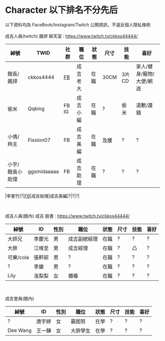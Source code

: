 # Character 以下排名不分先后
以下資料均為 FaceBook/Instagram/Twitch 公開資訊，不違反個人隱私條例<br>
<br>
成吉人員(twitch) 飆捍 聊天室 : https://www.twitch.tv/ckkos44444/<br>

| 綽號 | TWID | 社群 | 職位 | 狀態 | 尺寸 | 技能 | 喜好 |
|-------|----------|-------------------------|--------|---|----|-----|--------------------|
|館長/飆捍|ckkos4444|[FB](https://www.facebook.com/飆捍-1471772763091863/)|成吉 老大|在職|30CM|3片CD|家人/健身/寵物/大便/網遊|
|偷米|Qqking|FB IG|成吉小編|在職|?|偷米|道歉/還錢|
|小倩/羚主|Fission07|FB|成吉美編|在職|及腰|?|?|
|小宇/館長小助理|ggsmidaaaaa|FB|成吉助理|在職|?|?|?|

|李憲竹|?|[FB](https://www.facebook.com/hellsing.cunstantin)|成吉助理|成吉美編|?|?|?|



<br>

成吉人員(館內) 成吉 臉書 : https://www.twitch.tv/ckkos44444/<br>

| 綽號 | ID | 性別 | 職位 | 狀態 | 尺寸 | 技能 | 喜好 |
|-------|---------|--|--------|---|----|-----|--------------------|
|大師兄|李慶元|男|成吉副總經理|在職|?|?|?|
|大胖|江暐至|男|成吉經理|在職|?|凸|?|
|可樂/cola|張軒綜|男|?|在職|?|?|?|
|?|李鎗|男|?|在職|?|?|?|
|Lily|洛梨梨|女|櫃檯|在職|?|?|?|

<br>

成吉會員(館內)<br>

| 綽號 | ID | 性別 | 職位 | 狀態 | 尺寸 | 技能 | 喜好 |
|-------|---------|--|--------|---|----|-----|--------------------|
|?|唐宇婷|女|霸图努|在學|?|?|?|
|Dee Wang|王一驊|女|大胖學生|在學|?|?|?|

<br>

  




